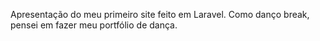 Apresentação do meu primeiro site feito em Laravel. Como danço break, pensei em fazer meu portfólio de dança.